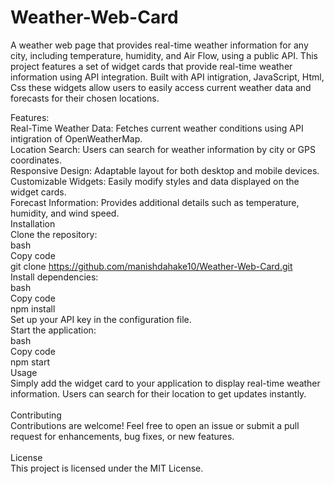 # Weather-Web-Card
A weather web page that provides real-time weather information for any city, including temperature, humidity, and Air Flow, using a public API. This project features a set of widget cards that provide real-time weather information using API integration. Built with API intigration, JavaScript, Html, Css these widgets allow users to easily access current weather data and forecasts for their chosen locations.

Features:<br>
Real-Time Weather Data: Fetches current weather conditions using API intigration of OpenWeatherMap.<br>
Location Search: Users can search for weather information by city or GPS coordinates.<br>
Responsive Design: Adaptable layout for both desktop and mobile devices.<br>
Customizable Widgets: Easily modify styles and data displayed on the widget cards.<br>
Forecast Information: Provides additional details such as temperature, humidity, and wind speed.<br>
Installation<br>
Clone the repository:<br>
bash<br>
Copy code<br>
git clone https://github.com/manishdahake10/Weather-Web-Card.git<br>
Install dependencies:<br>
bash<br>
Copy code<br>
npm install<br>
Set up your API key in the configuration file.<br>
Start the application:<br>
bash<br>
Copy code<br>
npm start<br>
Usage<br>
Simply add the widget card to your application to display real-time weather information. Users can search for their location to get updates instantly.<br>
<br>
Contributing<br>
Contributions are welcome! Feel free to open an issue or submit a pull request for enhancements, bug fixes, or new features.<br>
<br>
License<br>
This project is licensed under the MIT License.<br>
